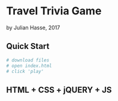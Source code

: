# Travel Trivia Game
by Julian Hasse, 2017

## Quick Start
```bash
# download files
# open index.html
# click 'play'
```

## HTML + CSS + jQUERY + JS
